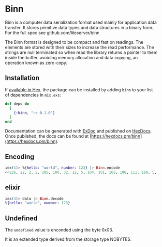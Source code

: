 # Binn

Binn is a computer data serialization format used mainly for application data transfer. It stores primitive data types and data structures in a binary form. For the full spec see github.com/liteserver/binn

The Binn format is designed to be compact and fast on readings. The elements are stored with their sizes to increase the read performance. The strings are null terminated so when read the library returns a pointer to them inside the buffer, avoiding memory allocation and data copying, an operation known as zero-copy.

## Installation

If [available in Hex](https://hex.pm/docs/publish), the package can be installed
by adding `binn` to your list of dependencies in `mix.exs`:

```elixir
def deps do
  [
    {:binn, "~> 0.1.0"}
  ]
end
```

Documentation can be generated with [ExDoc](https://github.com/elixir-lang/ex_doc)
and published on [HexDocs](https://hexdocs.pm). Once published, the docs can
be found at [https://hexdocs.pm/binn](https://hexdocs.pm/binn).


## Encoding

```elixir
iex(1)> %{hello: "world", number: 123} |> Binn.encode
<<226, 22, 2, 2, 105, 100, 32, 12, 5, 104, 101, 108, 108, 111, 160, 5, 119, 111, 114, 108, 100, 0>>
```

## elixir

```elixir
iex(3)> data |> Binn.decode
%{hello: "world", number: 123}
```

Undefined
---------

The `undefined` value is enconded using the byte 0x03.

It is an extended type derived from the storage type NOBYTES.
